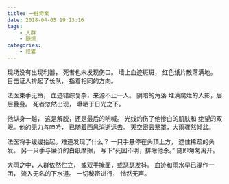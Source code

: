 ```yaml
---
title: 一桩奇案
date: 2018-04-05 19:13:16
tags:
    - 人群
    - 随想
categories:
    - 积累
---
```


现场没有出现利器，
死者也未发现伤口。
墙上血迹斑斑，
红色纸片散落满地。
目击证人排起了长队，
指着相同的方向。
<!--more-->
法医束手无策，
血迹错综复杂，来源不止一人。
阴暗的角落
堆满腐烂的人影，层层叠叠。
死者忽然出现，
曝晒于日光之下。

他纵身一越，
这是解脱，还是最后的呐喊。
光线灼伤了他惨白的肌肤和
绝望的双眼。他的无力与呻吟，
已随着西风消逝远去。
天空密云笼罩，大雨骤然倾盆。

法医将手缓缓抬起。难道发现了什么？
一只手悬停在头顶上方，
遮住稀疏的头发。
另一只手与廉价的白纸摩擦，
写下“死因不明，排除他杀。”
随即匆匆离开。

大雨之中，人群依然伫立，
或双手掩面，或瑟瑟发抖。
血迹和雨水早已混作一团，
流入无名的下水道。
一切秘密进行，
悄然无声。




